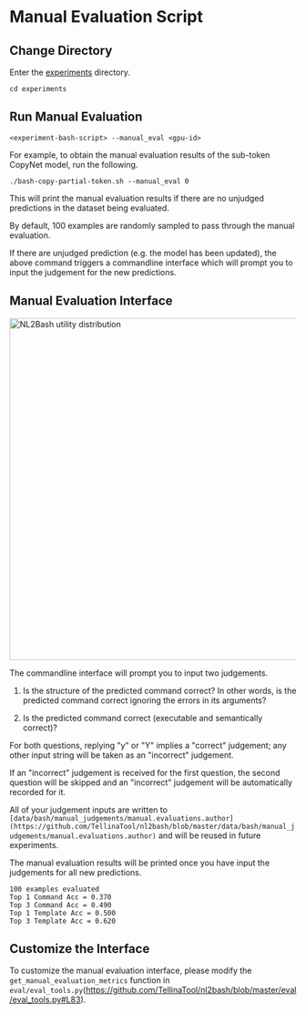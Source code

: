 # Manual Evaluation Script

## Change Directory
Enter the [experiments](https://github.com/TellinaTool/nl2bash/tree/master/experiments) directory.
```
cd experiments
```

## Run Manual Evaluation
```
<experiment-bash-script> --manual_eval <gpu-id>
```
For example, to obtain the manual evaluation results of the sub-token CopyNet model, run the following.
```
./bash-copy-partial-token.sh --manual_eval 0
```

This will print the manual evaluation results if there are no unjudged predictions in the dataset being evaluated. 

By default, 100 examples are randomly sampled to pass through the manual evaluation.

If there are unjudged prediction (e.g. the model has been updated), the above command triggers a commandline interface which will prompt you to input the judgement for the new predictions.

## Manual Evaluation Interface

<p align="left">
  <img src="http://victorialin.net/img/github/nl2bash_manual_eval_script.png" width="600" title="NL2Bash utility distribution">
</p>

The commandline interface will prompt you to input two judgements.

1. Is the structure of the predicted command correct? In other words, is the predicted command correct ignoring the errors in its arguments?

2. Is the predicted command correct (executable and semantically correct)? 

For both questions, replying "y" or "Y" implies a "correct" judgement; any other input string will be taken as an "incorrect" judgement. 

If an "incorrect" judgement is received for the first question, the second question will be skipped and an "incorrect" judgement will be automatically recorded for it.

All of your judgement inputs are written to `[data/bash/manual_judgements/manual.evaluations.author](https://github.com/TellinaTool/nl2bash/blob/master/data/bash/manual_judgements/manual.evaluations.author)` and will be reused in future experiments.

The manual evaluation results will be printed once you have input the judgements for all new predictions.
```
100 examples evaluated
Top 1 Command Acc = 0.370
Top 3 Command Acc = 0.490
Top 1 Template Acc = 0.500
Top 3 Template Acc = 0.620
```

## Customize the Interface
To customize the manual evaluation interface, please modify the `get_manual_evaluation_metrics` function in `eval/eval_tools.py`(https://github.com/TellinaTool/nl2bash/blob/master/eval/eval_tools.py#L83).





